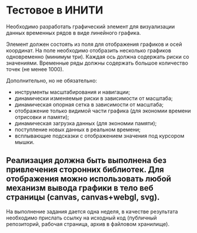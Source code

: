 # Тестовое в ИНИТИ

Необходимо разработать графический элемент для визуализации данных временных рядов в виде линейного графика.

Элемент должен состоять из поля для отображения графиков и осей координат.
На поле необходимо отобразить несколько графиков одновременно (минимум три).
Каждая ось должна содержать риски со значениями.
Временные ряды должны содержать большое количество точек (не менее 1000).

Дополнительно, но не обязательно:
- инструменты масштабирования и навигации;
- динамически изменяемые риски в зависимости от масштаба;
- динамическая опорная сетка в зависимости от масштаба;
- отображение только видимой части графика (для экономии времени отрисовки и памяти);
- динамическая загрузка данных (для экономии памяти);
- поступление новых данных в реальном времени;
- всплывающие подсказки с отображением значения под курсором мышки.

Реализация должна быть выполнена без привлечения сторонних библиотек. Для отображения можно использовать любой механизм вывода графики в тело веб страницы (canvas, canvas+webgl, svg).
----------------

На выполнение задания дается одна неделя, в качестве результата необходимо прислать ссылку на исходный код (публичный репозиторий, рабочая страница, архив в файловом хранилище).
